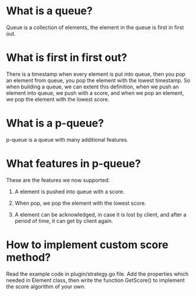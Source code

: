 # What is a queue?

Queue is a collection of elements, the element in the queue is first in first out.

# What is first in first out?

There is a timestamp when every element is put into queue, then you pop an element from queue, you pop the element with the lowest timestamp.
So when building a queue, we can extent this definition, when we push an element into queue, we push with a score, and when we pop an element,
we pop the element with the lowest score.

# What is a p-queue?

p-queue is a queue with many additional features.

# What features in p-queue?

These are the features we now supported:

1) A element is pushed into queue with a score.

2) When pop, we pop the element with the lowest score.

3) A element can be acknowledged, in case it is lost by client, and after a period of time, it can get by client again.

# How to implement custom score method?

Read the example code in plugin/strategy.go file. Add the properties which needed in Element class, then write the function GetScore() to implement the score algorithm of your own.
